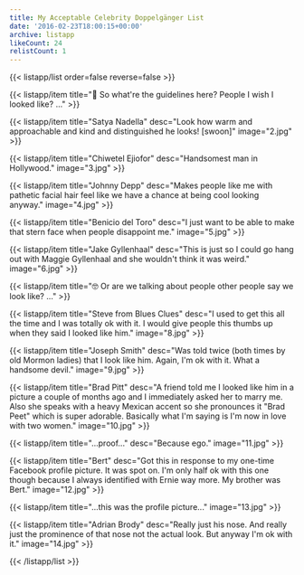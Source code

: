 ```yaml
---
title: My Acceptable Celebrity Doppelgänger List
date: '2016-02-23T18:00:15+00:00'
archive: listapp
likeCount: 24
relistCount: 1
---
```



{{< listapp/list order=false reverse=false >}}

   {{< listapp/item title="🤔 So what're the guidelines here? People I wish I looked like? ..." >}}

   {{< listapp/item title="Satya Nadella"
      desc="Look how warm and approachable and kind and distinguished he looks! [swoon]"
      image="2.jpg" >}}

   {{< listapp/item title="Chiwetel Ejiofor"
      desc="Handsomest man in Hollywood."
      image="3.jpg" >}}

   {{< listapp/item title="Johnny Depp"
      desc="Makes people like me with pathetic facial hair feel like we have a chance at being cool looking anyway."
      image="4.jpg" >}}

   {{< listapp/item title="Benicio del Toro"
      desc="I just want to be able to make that stern face when people disappoint me."
      image="5.jpg" >}}

   {{< listapp/item title="Jake Gyllenhaal"
      desc="This is just so I could go hang out with Maggie Gyllenhaal and she wouldn't think it was weird."
      image="6.jpg" >}}

   {{< listapp/item title="🤓 Or are we talking about people other people say we look like? ..." >}}

   {{< listapp/item title="Steve from Blues Clues"
      desc="I used to get this all the time and I was totally ok with it. I would give people this thumbs up when they said I looked like him."
      image="8.jpg" >}}

   {{< listapp/item title="Joseph Smith"
      desc="Was told twice (both times by old Mormon ladies) that I look like him. Again, I'm ok with it. What a handsome devil."
      image="9.jpg" >}}

   {{< listapp/item title="Brad Pitt"
      desc="A friend told me I looked like him in a picture a couple of months ago and I immediately asked her to marry me. Also she speaks with a heavy Mexican accent so she pronounces it \"Brad Peet\" which is super adorable. Basically what I'm saying is I'm now in love with two women."
      image="10.jpg" >}}

   {{< listapp/item title="...proof..."
      desc="Because ego."
      image="11.jpg" >}}

   {{< listapp/item title="Bert"
      desc="Got this in response to my one-time Facebook profile picture. It was spot on. I'm only half ok with this one though because I always identified with Ernie way more. My brother was Bert."
      image="12.jpg" >}}

   {{< listapp/item title="...this was the profile picture..."
      image="13.jpg" >}}

   {{< listapp/item title="Adrian Brody"
      desc="Really just his nose. And really just the prominence of that nose not the actual look. But anyway I'm ok with it."
      image="14.jpg" >}}

{{< /listapp/list >}}
